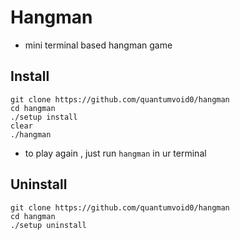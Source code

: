 # Hangman
- mini terminal based hangman game

## Install

```fish
git clone https://github.com/quantumvoid0/hangman
cd hangman
./setup install
clear
./hangman
```
- to play again , just run `hangman` in ur terminal

## Uninstall

```fish
git clone https://github.com/quantumvoid0/hangman
cd hangman
./setup uninstall
```

